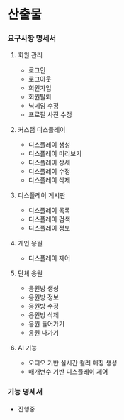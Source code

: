 # 산출물

### 요구사항 명세서

1. 회원 관리
    - 로그인
    - 로그아웃
    - 회원가입
    - 회원탈퇴
    - 닉네임 수정
    - 프로필 사진 수정

2. 커스텀 디스플레이
    - 디스플레이 생성
    - 디스플레이 미리보기
    - 디스플레이 상세
    - 디스플레이 수정
    - 디스플레이 삭제

3. 디스플레이 게시판
    - 디스플레이 목록
    - 디스플레이 검색
    - 디스플레이 정보

4. 개인 응원
    - 디스플레이 제어

5. 단체 응원
    - 응원방 생성
    - 응원방 정보
    - 응원방 수정
    - 응원방 삭제
    - 응원 들어가기
    - 응원 나가기

6. AI 기능
    - 오디오 기반 실시간 컬러 매칭 생성
    - 매개변수 기반 디스플레이 제어

### 기능 명세서
- 진행중